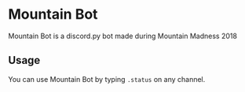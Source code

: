 # Mountain Bot



Mountain Bot is a discord.py bot made during Mountain Madness 2018

## Usage



You can use Mountain Bot by typing `.status` on any channel.
